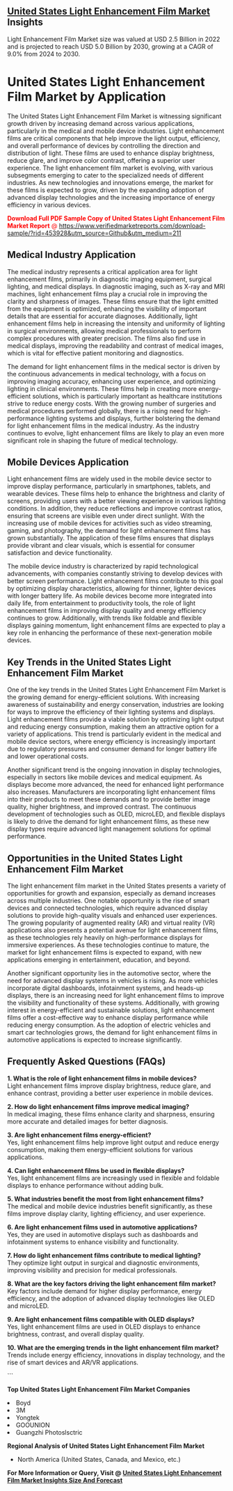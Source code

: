 <h2><a href="https://www.verifiedmarketreports.com/download-sample/?rid=453928&amp;utm_source=Github&amp;utm_medium=211" target="_blank">United States Light Enhancement Film Market</a> Insights</h2><p>Light Enhancement Film Market size was valued at USD 2.5 Billion in 2022 and is projected to reach USD 5.0 Billion by 2030, growing at a CAGR of 9.0% from 2024 to 2030.</p><p><h1>United States Light Enhancement Film Market by Application</h1><p>The United States Light Enhancement Film Market is witnessing significant growth driven by increasing demand across various applications, particularly in the medical and mobile device industries. Light enhancement films are critical components that help improve the light output, efficiency, and overall performance of devices by controlling the direction and distribution of light. These films are used to enhance display brightness, reduce glare, and improve color contrast, offering a superior user experience. The light enhancement film market is evolving, with various subsegments emerging to cater to the specialized needs of different industries. As new technologies and innovations emerge, the market for these films is expected to grow, driven by the expanding adoption of advanced display technologies and the increasing importance of energy efficiency in various devices.<p><span class=""><span style="color: #ff0000;"><strong>Download Full PDF Sample Copy of United States Light Enhancement Film Market Report</strong> @ </span><a href="https://www.verifiedmarketreports.com/download-sample/?rid=453928&amp;utm_source=Github&amp;utm_medium=211" target="_blank">https://www.verifiedmarketreports.com/download-sample/?rid=453928&amp;utm_source=Github&amp;utm_medium=211</a></span></p></p><h2>Medical Industry Application</h2><p>The medical industry represents a critical application area for light enhancement films, primarily in diagnostic imaging equipment, surgical lighting, and medical displays. In diagnostic imaging, such as X-ray and MRI machines, light enhancement films play a crucial role in improving the clarity and sharpness of images. These films ensure that the light emitted from the equipment is optimized, enhancing the visibility of important details that are essential for accurate diagnoses. Additionally, light enhancement films help in increasing the intensity and uniformity of lighting in surgical environments, allowing medical professionals to perform complex procedures with greater precision. The films also find use in medical displays, improving the readability and contrast of medical images, which is vital for effective patient monitoring and diagnostics.<p>The demand for light enhancement films in the medical sector is driven by the continuous advancements in medical technology, with a focus on improving imaging accuracy, enhancing user experience, and optimizing lighting in clinical environments. These films help in creating more energy-efficient solutions, which is particularly important as healthcare institutions strive to reduce energy costs. With the growing number of surgeries and medical procedures performed globally, there is a rising need for high-performance lighting systems and displays, further bolstering the demand for light enhancement films in the medical industry. As the industry continues to evolve, light enhancement films are likely to play an even more significant role in shaping the future of medical technology.</p><h2>Mobile Devices Application</h2><p>Light enhancement films are widely used in the mobile device sector to improve display performance, particularly in smartphones, tablets, and wearable devices. These films help to enhance the brightness and clarity of screens, providing users with a better viewing experience in various lighting conditions. In addition, they reduce reflections and improve contrast ratios, ensuring that screens are visible even under direct sunlight. With the increasing use of mobile devices for activities such as video streaming, gaming, and photography, the demand for light enhancement films has grown substantially. The application of these films ensures that displays provide vibrant and clear visuals, which is essential for consumer satisfaction and device functionality. <p>The mobile device industry is characterized by rapid technological advancements, with companies constantly striving to develop devices with better screen performance. Light enhancement films contribute to this goal by optimizing display characteristics, allowing for thinner, lighter devices with longer battery life. As mobile devices become more integrated into daily life, from entertainment to productivity tools, the role of light enhancement films in improving display quality and energy efficiency continues to grow. Additionally, with trends like foldable and flexible displays gaining momentum, light enhancement films are expected to play a key role in enhancing the performance of these next-generation mobile devices.</p><h2>Key Trends in the United States Light Enhancement Film Market</h2><p>One of the key trends in the United States Light Enhancement Film Market is the growing demand for energy-efficient solutions. With increasing awareness of sustainability and energy conservation, industries are looking for ways to improve the efficiency of their lighting systems and displays. Light enhancement films provide a viable solution by optimizing light output and reducing energy consumption, making them an attractive option for a variety of applications. This trend is particularly evident in the medical and mobile device sectors, where energy efficiency is increasingly important due to regulatory pressures and consumer demand for longer battery life and lower operational costs.</p><p>Another significant trend is the ongoing innovation in display technologies, especially in sectors like mobile devices and medical equipment. As displays become more advanced, the need for enhanced light performance also increases. Manufacturers are incorporating light enhancement films into their products to meet these demands and to provide better image quality, higher brightness, and improved contrast. The continuous development of technologies such as OLED, microLED, and flexible displays is likely to drive the demand for light enhancement films, as these new display types require advanced light management solutions for optimal performance.</p><h2>Opportunities in the United States Light Enhancement Film Market</h2><p>The light enhancement film market in the United States presents a variety of opportunities for growth and expansion, especially as demand increases across multiple industries. One notable opportunity is the rise of smart devices and connected technologies, which require advanced display solutions to provide high-quality visuals and enhanced user experiences. The growing popularity of augmented reality (AR) and virtual reality (VR) applications also presents a potential avenue for light enhancement films, as these technologies rely heavily on high-performance displays for immersive experiences. As these technologies continue to mature, the market for light enhancement films is expected to expand, with new applications emerging in entertainment, education, and beyond.</p><p>Another significant opportunity lies in the automotive sector, where the need for advanced display systems in vehicles is rising. As more vehicles incorporate digital dashboards, infotainment systems, and heads-up displays, there is an increasing need for light enhancement films to improve the visibility and functionality of these systems. Additionally, with growing interest in energy-efficient and sustainable solutions, light enhancement films offer a cost-effective way to enhance display performance while reducing energy consumption. As the adoption of electric vehicles and smart car technologies grows, the demand for light enhancement films in automotive applications is expected to increase significantly.</p><h2>Frequently Asked Questions (FAQs)</h2><p><strong>1. What is the role of light enhancement films in mobile devices?</strong><br>Light enhancement films improve display brightness, reduce glare, and enhance contrast, providing a better user experience in mobile devices.</p><p><strong>2. How do light enhancement films improve medical imaging?</strong><br>In medical imaging, these films enhance clarity and sharpness, ensuring more accurate and detailed images for better diagnosis.</p><p><strong>3. Are light enhancement films energy-efficient?</strong><br>Yes, light enhancement films help improve light output and reduce energy consumption, making them energy-efficient solutions for various applications.</p><p><strong>4. Can light enhancement films be used in flexible displays?</strong><br>Yes, light enhancement films are increasingly used in flexible and foldable displays to enhance performance without adding bulk.</p><p><strong>5. What industries benefit the most from light enhancement films?</strong><br>The medical and mobile device industries benefit significantly, as these films improve display clarity, lighting efficiency, and user experience.</p><p><strong>6. Are light enhancement films used in automotive applications?</strong><br>Yes, they are used in automotive displays such as dashboards and infotainment systems to enhance visibility and functionality.</p><p><strong>7. How do light enhancement films contribute to medical lighting?</strong><br>They optimize light output in surgical and diagnostic environments, improving visibility and precision for medical professionals.</p><p><strong>8. What are the key factors driving the light enhancement film market?</strong><br>Key factors include demand for higher display performance, energy efficiency, and the adoption of advanced display technologies like OLED and microLED.</p><p><strong>9. Are light enhancement films compatible with OLED displays?</strong><br>Yes, light enhancement films are used in OLED displays to enhance brightness, contrast, and overall display quality.</p><p><strong>10. What are the emerging trends in the light enhancement film market?</strong><br>Trends include energy efficiency, innovations in display technology, and the rise of smart devices and AR/VR applications.</p>```</p><p><strong>Top United States Light Enhancement Film Market Companies</strong></p><div data-test-id=""><p><li>Boyd</li><li> 3M</li><li> Yongtek</li><li> GOOUNION</li><li> Guangzhi Photoslsctric</li></p><div><strong>Regional Analysis of&nbsp;United States Light Enhancement Film Market</strong></div><ul><li dir="ltr"><p dir="ltr">North America&nbsp;(United States, Canada, and Mexico, etc.)</p></li></ul><p><strong>For More Information or Query, Visit @&nbsp;</strong><strong><a href="https://www.verifiedmarketreports.com/product/light-enhancement-film-market/?utm_source=Github&amp;utm_medium=211" target="_blank">United States Light Enhancement Film Market Insights Size And Forecast</a></strong></p></div>
